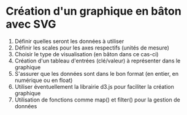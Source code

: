 # Création d'un graphique en bâton avec SVG

1. Définir quelles seront les données à utiliser
2. Définir les scales pour les axes respectifs (unités de mesure)
3. Choisir le type de visualisation (en bâton dans ce cas-ci)
4. Création d'un tableau d'entrées (clé/valeur) à représenter dans le graphique
5. S'assurer que les données sont dans le bon format (en entier, en numérique ou en float)
6. Utiliser éventuellement la librairie d3.js pour faciliter la création graphique
7. Utilisation de fonctions comme map() et filter() pour la gestion de données
